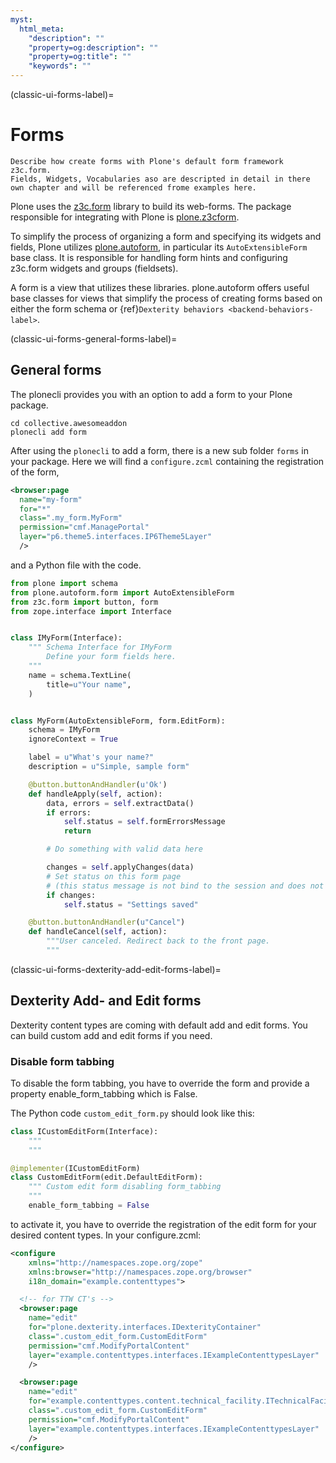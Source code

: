 ```yaml
---
myst:
  html_meta:
    "description": ""
    "property=og:description": ""
    "property=og:title": ""
    "keywords": ""
---
```


(classic-ui-forms-label)=

# Forms

```{todo}
Describe how create forms with Plone's default form framework z3c.form.
Fields, Widgets, Vocabularies aso are descripted in detail in there own chapter and will be referenced frome examples here.
```


Plone uses the [z3c.form](http://pythonhosted.org/z3c.form) library to build its web-forms. 
The package responsible for integrating with Plone is [plone.z3cform](http://pypi.python.org/pypi/plone.z3cform).

To simplify the process of organizing a form and specifying its widgets and fields, Plone utilizes [plone.autoform](http://pypi.python.org/pypi/plone.autoform), in particular its `AutoExtensibleForm` base class.
It is responsible for handling form hints and configuring  z3c.form widgets and groups (fieldsets).

A form is a view that utilizes these libraries. 
plone.autoform offers useful base classes for views that simplify the process of creating forms based on either the form schema or {ref}`Dexterity behaviors <backend-behaviors-label>`.


(classic-ui-forms-general-forms-label)=
## General forms

The plonecli provides you with an option to add a form to your Plone package.


```shell
cd collective.awesomeaddon
plonecli add form
```

After using the `plonecli` to add a form, there is a new sub folder `forms` in your package.
Here we will find a `configure.zcml` containing the registration of the form,

```xml
<browser:page
  name="my-form"
  for="*"
  class=".my_form.MyForm"
  permission="cmf.ManagePortal"
  layer="p6.theme5.interfaces.IP6Theme5Layer"
  />
```

and a Python file with the code.

```python
from plone import schema
from plone.autoform.form import AutoExtensibleForm
from z3c.form import button, form
from zope.interface import Interface


class IMyForm(Interface):
    """ Schema Interface for IMyForm
        Define your form fields here.
    """
    name = schema.TextLine(
        title=u"Your name",
    )


class MyForm(AutoExtensibleForm, form.EditForm):
    schema = IMyForm
    ignoreContext = True

    label = u"What's your name?"
    description = u"Simple, sample form"

    @button.buttonAndHandler(u'Ok')
    def handleApply(self, action):
        data, errors = self.extractData()
        if errors:
            self.status = self.formErrorsMessage
            return

        # Do something with valid data here

        changes = self.applyChanges(data)
        # Set status on this form page
        # (this status message is not bind to the session and does not go thru redirects)
        if changes:
            self.status = "Settings saved"

    @button.buttonAndHandler(u"Cancel")
    def handleCancel(self, action):
        """User canceled. Redirect back to the front page.
        """

```


(classic-ui-forms-dexterity-add-edit-forms-label)=
## Dexterity Add- and Edit forms

Dexterity content types are coming with default add and edit forms.
You can build custom add and edit forms if you need.

### Disable form tabbing

To disable the form tabbing, you have to override the form and provide a property enable_form_tabbing which is False.

The Python code `custom_edit_form.py` should look like this:

```python
class ICustomEditForm(Interface):
    """
    """

@implementer(ICustomEditForm)
class CustomEditForm(edit.DefaultEditForm):
    """ Custom edit form disabling form_tabbing
    """
    enable_form_tabbing = False

```

to activate it, you have to override the registration of the edit form for your desired content types.
In your configure.zcml:

```xml
<configure
    xmlns="http://namespaces.zope.org/zope"
    xmlns:browser="http://namespaces.zope.org/browser"
    i18n_domain="example.contenttypes">

  <!-- for TTW CT's -->
  <browser:page
    name="edit"
    for="plone.dexterity.interfaces.IDexterityContainer"
    class=".custom_edit_form.CustomEditForm"
    permission="cmf.ModifyPortalContent"
    layer="example.contenttypes.interfaces.IExampleContenttypesLayer"
    />

  <browser:page
    name="edit"
    for="example.contenttypes.content.technical_facility.ITechnicalFacility"
    class=".custom_edit_form.CustomEditForm"
    permission="cmf.ModifyPortalContent"
    layer="example.contenttypes.interfaces.IExampleContenttypesLayer"
    />
</configure>
```
